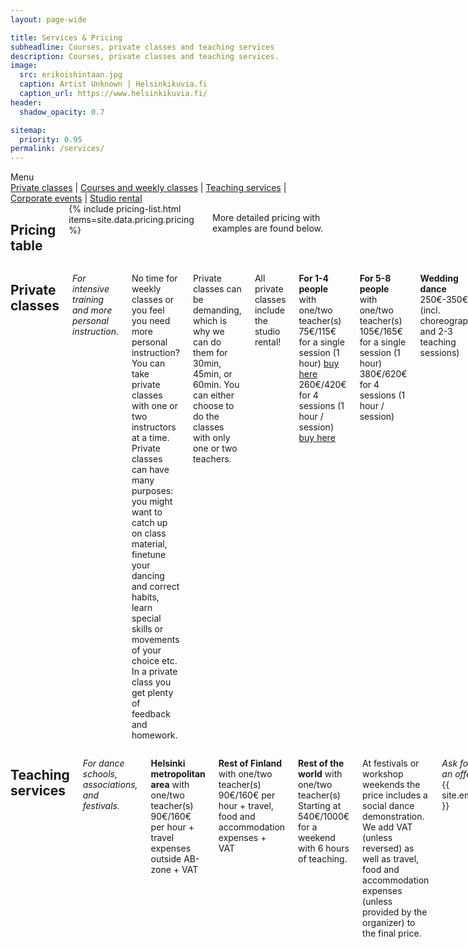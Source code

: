 ```yaml
---
layout: page-wide

title: Services & Pricing
subheadline: Courses, private classes and teaching services
description: Courses, private classes and teaching services.
image:
  src: erikoishintaan.jpg
  caption: Artist Unknown | Helsinkikuvia.fi
  caption_url: https://www.helsinkikuvia.fi/
header:
  shadow_opacity: 0.7

sitemap:
  priority: 0.95
permalink: /services/
---
```


<div class="text-center">
Menu
<nav>
 <a href="#private-classes">Private classes</a>
 | <a href="#courses-and-weekly-classes">Courses and weekly classes</a>
 | <a href="#teaching-services">Teaching services</a>
 | <a href="#corporate-events">Corporate events</a>
 | <a href="#studio-rental">Studio rental</a>
</nav>
</div>

<section class="row">
<div class="columns medium-10">
<h2>Pricing table</h2>
{% include pricing-list.html items=site.data.pricing.pricing %}

<p>More detailed pricing with examples are found below.</p>
</div>
</section>

<div class="row cols-2">
<div class="columns large-6" markdown="1">

## Private classes
*For intensive training and more personal instruction.*

No time for weekly classes or you feel you need more personal instruction? You can take private classes with one or two instructors at a time. Private classes can have many purposes: you might want to catch up on class material, finetune your dancing and correct habits, learn special skills or movements of your choice etc. In a private class you get plenty of feedback and homework.

Private classes can be demanding, which is why we can do them for 30min, 45min, or 60min. You can either choose to do the classes with only one or two teachers.

All private classes include the studio rental!

**For 1-4 people** with one/two teacher(s)  
75€/115€ for a single session (1 hour) [buy here](https://holvi.com/shop/blackpepperswing/section/private-classes/)  
260€/420€ for 4 sessions (1 hour / session) [buy here](https://holvi.com/shop/blackpepperswing/section/private-classes/)  

**For 5-8 people** with one/two teacher(s)  
105€/165€ for a single session (1 hour)  
380€/620€ for 4 sessions (1 hour / session)  

**Wedding dance**  
250€-350€ (incl. choreography and 2-3 teaching sessions)  

*Don't hesitate to contact us!* {{ site.email }}

---

*Prices include 24% VAT and studio rental.*

We accept payments with card, MobilePay, cash or employee benefit vouchers. [Read more about payments here](https://blackpepperswing.freshdesk.com/en/support/solutions/articles/42000068393-what-payment-methods-are-accepted-).


## Courses and weekly classes
*For a comprehensive learning experience.*

Courses and weekly classes are our default learning environment. By attending weekly classes you keep your progress steady and get a little bit better all the time. You get support from peers and teachers and can influence course content. We encourage all students to get more dance time e.g. by attending social dance events or weekend workshops.

Do you want an extra boost?  
[Consider taking a private class with us.](#private-classes)

{% assign products = site.data.pricing.products %}
{% assign course_len = products.course.length_weeks %}
{% assign course_price = products.course.price_per_class | times: course_len %}
{% assign course_price_second = course_price | times: 0.75 %}
{% assign course_price_student = course_price | times: 0.8 %}
{% assign dropin_price = products.drop_in %}
{% assign ten_class_price = products.10_class_card.regular %}
{% assign class_price = products.course.price_per_class %}
{% assign class_price_second = products.course.price_per_class | times: 0.75 %}

**Weekly classes**, with course payment  
{{ course_price }}€ for {{ course_len }} weeks  
{{ class_price }}€ per class with one course  
{{ class_price | plus: class_price_second | divided_by: 2 }}€ per class with two courses  
{{ class_price | plus: class_price_second | plus: class_price_second | divided_by: 3 }}€ per class with three courses

**Discounts**, only one applied  
-20% for students and unemployed  
-25% for every additional course during the same term  
[Read detailed discount terms here.](https://blackpepperswing.freshdesk.com/en/support/solutions/articles/42000053082-terms-of-trade)

**Weekly classes**, with drop-in and dance passes  
{{ dropin_price }}€ for single drop-in class  

10-class punch card {{ ten_class_price }}€ ({{ ten_class_price | divided_by: 10.0 | round: 2 }}€ per class)  
[Read more about punch cards here...](/punch-cards)

[Dance Pass](/dance-passes) starting from {{ products.dance_pass.yearly_month }}€/month  
Includes all the weekly classes and activities  
{{ products.dance_pass.yearly_month | divided_by: 4 | divided_by: 2 }}€ per class with two courses  
{{ products.dance_pass.yearly_month | divided_by: 4 | divided_by: 3 }}€ per class with three courses  
[Read more about dance passes here...](/dance-passes)

**Workshops**  
Workshop prices and discounts are defined per workshop.

**Pricing examples**, weekly courses  
{{ course_price }}€ - 1 course, {{ course_len }} weeks  
{{ course_price | plus: course_price_second }}€ - 2 courses, {{ course_len }} weeks  

{{ course_price_student }}€ - 1 course, {{ course_len }} weeks (student)  
{{ course_price_student | plus: course_price_second }}€ - 2 courses, 2 x {{ course_len }} weeks (student)  

---

*Prices include 10% VAT.*

We accept payments with card, MobilePay, cash or employee benefit vouchers. [Read more about payments here](https://blackpepperswing.freshdesk.com/en/support/solutions/articles/42000068393-what-payment-methods-are-accepted-).

</div>
<div class="columns large-6" markdown="1">

## Teaching services
*For dance schools, associations, and festivals.*

**Helsinki metropolitan area** with one/two teacher(s)  
90€/160€ per hour + travel expenses outside AB-zone + VAT  

**Rest of Finland** with one/two teacher(s)  
90€/160€ per hour + travel, food and accommodation expenses + VAT  

**Rest of the world** with one/two teacher(s)  
Starting at 540€/1000€ for a weekend with 6 hours of teaching.

At festivals or workshop weekends the price includes a social dance demonstration. We add VAT (unless reversed) as well as travel, food and accommodation expenses (unless provided by the organizer) to the final price.

*Ask for an offer!* {{ site.email }}


## Corporate events
*For a team day, recreational day, summer/Christmas party, kick off, customer event...*

A fun and engaging Lindy Hop or authentic swing dance experience. Dancing is one of the best ways to really get to know people - including your colleagues and team mates.

**Teaching session** with two teachers  
Starting at 240€ + travel expenses + VAT

*Ask for more!* {{ site.email }}


## Studio rental
*For a practice session, birthday party, social gatherings, running your own lessons...*

Prices start from:  
{{ products.studio_rental.bps_students }}€/h for students of BPS   
{{ products.studio_rental.non_commercial }}€/h for non-commercial use   
{{ products.studio_rental.commercial }}€/h for commercial use   

[See detailed pricing and more info about studio rental here...](/studio-rental)

*Ask for more!* {{ site.email }}

</div>
</div>
